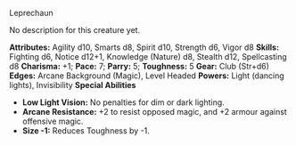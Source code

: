 Leprechaun

No description for this creature yet.

**Attributes:** Agility d10, Smarts d8, Spirit d10, Strength d6, Vigor
d8
**Skills:** Fighting d6, Notice d12+1, Knowledge (Nature) d8, Stealth
d12, Spellcasting d8
**Charisma:** +1; **Pace:** 7; **Parry:** 5; **Toughness:** 5
**Gear:** Club (Str+d6)
**Edges:** Arcane Background (Magic), Level Headed
**Powers:** Light (dancing lights), Invisibility
**Special Abilities**
- **Low Light Vision:** No penalties for dim or dark lighting.
- **Arcane Resistance:** +2 to resist opposed magic, and +2 armour
against offensive magic.
- **Size -1:** Reduces Toughness by -1.

